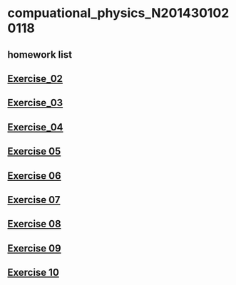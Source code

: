 # compuational_physics_N2014301020118
## homework list 
## [Exercise_02](https://www.zybuluo.com/mdeditor#513366)
## [Exercise_03](https://www.zybuluo.com/XF/note/513375)
## [Exercise_04](https://www.zybuluo.com/mdeditor#525844)
## [Exercise 05](https://www.zybuluo.com/XF/note/534130)
## [Exercise 06](https://www.zybuluo.com/XF/note/542456)
## [Exercise 07](https://www.zybuluo.com/XF/note/557965)
## [Exercise 08](https://www.zybuluo.com/XF/note/566009)
## [Exercise 09](https://www.zybuluo.com/XF/note/573715)
## [Exercise 10](https://www.zybuluo.com/XF/note/581826)
